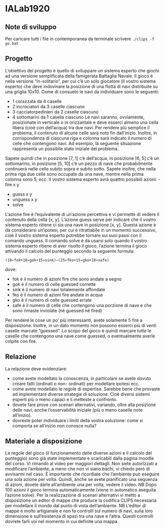 # IALab1920
## Note di sviluppo
Per caricare tutti i file in contemporanea da terminale scrivere `./clips -f go.bat`

## Progetto
L’obiettivo del progetto è quello di sviluppare un sistema esperto che giochi ad una versione semplificata della famigerata Battaglia Navale.
Il gioco è nella versione “in-solitario”, per cui c’è un solo giocatore (il vostro sistema esperto) che deve indovinare la posizione di una flotta di navi distribuite su una griglia 10x10.
Come di consueto le navi da individuare sono le seguenti:
- 1 corazzata da 4 caselle
- 2 incrociatori da 3 caselle ciascuno
- 3 cacciatorpedinieri da 2 caselle ciascuno
- 4 sottomarini da 1 casella ciascuno
Le navi saranno, ovviamente, posizionate in verticale o in orizzantale e deve esserci almeno una cella libera (cioè con dell’acqua) tra due navi.
Per rendere più semplice il problema, il contenuto di alcune celle sarà noto fin dall’inizio. Inoltre, in corrispondenza di ciascuna riga e colonna sarà indicato il numero di celle che contengono navi.
Ad esempio, la seguente situazione rappresenta un possibile stato iniziale del problema.


Sapete quindi che in posizione [7, 1] c’è dell’acqua, in posizione [6, 5] c’è un sottomarino, in posizione [5, 10] c’è un pezzo di nave che probabilmente continuerà nelle celle subito sopra e subito sotto. Sapete inoltre, che nella prima riga due celle sono occupate da una nave, mentre nella prima colonna sono 5, ecc.
Il vostro sistema esperto avrà quattro possibili azioni: - fire x y
- guess x y
- unguess x y
- solve

L’azione fire è l’equivalente di un’azione percettiva e vi permette di vedere il contenuto della cella [x, y].
L’azione guess serve per indicare che il vostro sistema esperto ritiene ci sia una nave in posizione [x, y]. Questa azione è da considerarsi un’ipotesi, per cui è ritrattabile in un momento successivo, cioè il vostro sistema esperto potrebbe tornare sui suoi passi con il comando unguess.
Il comando solve è da usarsi solo quando il vostro sistema esperto ritiene di aver risolto il gioco, l’azione termina il gioco attivando il calcolo del punteggio secondo la seguente formula:

`(10∗fok+10∗gok+15∗sink)−(25∗fko+15∗gko+10∗safe)`

dove:
- fok è il numero di azioni fire che sono andate a segno
- gok è il numero di celle guessed corrette
- sink è il numero di navi totalemente affondate
- fko è il numero di azioni fire andate in acqua
- gko è il numero di celle guessed errate
- safe è il numero di celle che contengono una porzione di nave e che sono rimaste inviolate (né guessed né fired)

Per rendere le cose un po’ più interessanti, avete solamente 5 fire a disposizione. Inoltre, in un dato momento non possono esserci più di venti caselle marcate “guessed”.
Lo scopo del gioco è quindi marcare tutte le caselle che contengono una nave come guessed, o eventualmente averle colpite con fire.

## Relazione
La relazione deve evidenziare:
- come avete modellato la conoscenza, in particolare se avete dovuto creare fatti (ordinati o non- ordinati) per modellare ipotesi ecc.
- come avete modellato le regole di expertise. Sarebbe bene che provaste ad implementare diverse strategie di soluzione. Cioè diversi sistemi esperti più o meno capaci e li metteste a confronto.
- dovete fare prove con scenari alternativi, variando, oltre alla posizione delle navi, anche l’osservabilità iniziale (più o meno caselle note all’inizio).
- dovreste poter individuare i limiti della vostra soluzione: come si comporta se all’inizio non conosce nulla?

## Materiale a disposizione
Le regole del gioco (il funzionamento delle diverse azioni e il calcolo del punteggio) sono già state implementate e scaricabili dalla pagina moodle del corso. Vi rimando al video per maggiori dettagli. Non siete autorizzati a modificare l’ambiente, a meno che non vi siano bachi, vi chiedo però di avvisarmi nel caso.
È importante che ricordiate che l’ambiente può eseguire una sola azione per volta. Quindi, anche se avete pianificato una sequenza di azioni, dovete darle all’ambiente una per volta, vedere il video. NB Dopo 100 azioni il gioco termina automaticamente (viene in automatico aseguita l’azione solve).
Per la realizzazione di scenari alternativi vi metto a disposizione un editor di mappe che produce la codifica CLIPS necessaria per modellare il mondo dal punto di vista dell’ambiente.
NB L’editor di mappe è molto artigianale e non fa controlli sul numero di navi, sulla loro dimensione e sull’esistenza di spazi tra una nave e l’altra. Questi controlli dovrete farli voi nel momento in cui definite una mappa.
